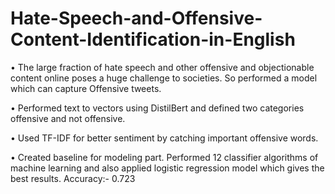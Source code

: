 # Hate-Speech-and-Offensive-Content-Identification-in-English

• The large fraction of hate speech and other offensive and objectionable content online poses a huge challenge to societies. So performed a model which can capture Offensive tweets.

• Performed text to vectors using DistilBert and defined two categories offensive and not offensive.

• Used TF-IDF for better sentiment by catching important offensive words.

• Created baseline for modeling part. Performed 12 classifier algorithms of machine learning and also applied logistic regression model which gives the best results. Accuracy:- 0.723
